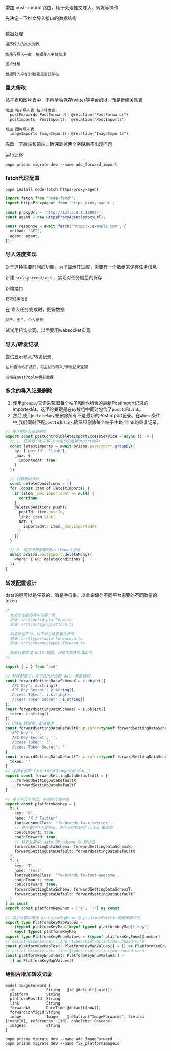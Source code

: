 
增加 post-control 路由，用于处理推文导入、转发等操作

先决定一下推文导入接口的数据结构
```

```

数据处理
```
遍历传入的推文列表

如果有导入平台，根据导入平台处理

图片处理

根据导入平台Id检查是否已存在

```


### 重大修改
帖子表和图片表中，不再单独保存twitter等平台的id，而是新建关联表
```
增加 帖子导入表 帖子转发表
  postForwards PostForward[] @relation("PostForwards")
  postImports  PostImport[]  @relation("PostImports")

增加 图片导入表
  imageImports ImageImport[] @relation("ImageImports")
```
先改一下后端和前端，确保删掉两个字段后不出现问题

运行迁移
```
pnpm prisma migrate dev --name add_forward_import
```


### fetch代理配置
```bash
pnpm install node-fetch https-proxy-agent
```

```ts
import fetch from 'node-fetch';
import HttpsProxyAgent from 'https-proxy-agent';

const proxyUrl = 'http://127.0.0.1:10809/';
const agent = new HttpsProxyAgent(proxyUrl);

const response = await fetch('https://example.com', {
  method: 'GET',
  agent: agent,
});
```

### 导入进度实现

对于这种需要时间的功能，为了显示其进度，需要有一个数组来保存任务信息

新建 `src\systems\task` ，实现对任务信息的保存

新增接口
```
获取任务信息
```

在 导入任务完成时，更新数据
```
帖子、图片、个人信息
```

试试用轮询实现，以后要用websocket实现


### 导入/转发记录
尝试显示导入/转发记录
```
在id查询帖子接口，将主帖的导入/转发记录返回

前端在postPool中保存数据
```

### 多余的导入记录删除
1. 使用`groupBy`查询来获取每个帖子和link组合的最新PostImport记录的importedAt。这里的关键是在`by`数组中同时包含了`postId`和`link`。
2. 然后,使用`deleteMany`来删除所有不是最新的PostImport记录。在`where`条件中,我们同时匹配`postId`和`link`,确保只删除每个帖子中每个link的重复记录。

```ts
// 多余的导入记录删除
export const postControlDeleteImportExcessService = async () => {
  // 1. 获取每个帖子和link组合的最新importedAt
  const latestImports = await prisma.postImport.groupBy({
    by: ['postId', 'link'],
    _max: {
      importedAt: true
    }
  })

  // 构建删除条件
  const deleteConditions = []
  for (const item of latestImports) {
    if (item._max.importedAt == null) {
      continue
    }
    deleteConditions.push({
      postId: item.postId,
      link: item.link,
      NOT: {
        importedAt: item._max.importedAt
      }
    })
  }

  // 2. 删除不是最新的PostImport记录
  await prisma.postImport.deleteMany({
    where: { OR: deleteConditions }
  })
}
```

### 转发配置设计
data的键可以是任意的，值是字符串。以此来储存不同平台需要的不同数量的token
```ts
/*
  此文件在前后端中内容一致
  前端：src\config\platform.ts
  后端：src\configs\platform.ts

  如果添加平台，以下地方需要再次修改
  前端：src\types\data\forward.d.ts
  后端：src\schemas\types\forward.ts
  
  如果只是修改 data 数据，只在本文件修改即可
*/

import { z } from 'zod'

// 转发配置中，各平台所对应的 data 数据结构
const forwardSettingDataSchemaX = z.object({
  'API Key': z.string(),
  'API Key Secret': z.string(),
  'Access Token': z.string(),
  'Access Token Secret': z.string()
})
const forwardSettingDataSchemaT = z.object({
  token: z.string()
})
// data 数据例，前端要用
const forwardSettingDataDefaultX: z.infer<typeof forwardSettingDataSchemaX> = {
  'API Key': '',
  'API Key Secret': '',
  'Access Token': '',
  'Access Token Secret': ''
}
const forwardSettingDataDefaultT: z.infer<typeof forwardSettingDataSchemaT> = {
  token: ''
}
// 全部平台的 forwardSettingDataDefault
export const forwardSettingDataDefaultAll = {
  ...forwardSettingDataDefaultX,
  ...forwardSettingDataDefaultT
}

// 关于导入与导出，平台所代表字段
export const platformKeyMap = {
  X: {
    key: 'X',
    name: 'X / Twitter',
    fontawesomeClass: 'fa-brands fa-x-twitter',
    // 是否支持导入或导出，这个会控制对应 radio 单选框
    couldImport: true,
    couldForward: true,
    // 转发配置中，data 的 schema 与 默认值
    forwardSettingDataSchema: forwardSettingDataSchemaX,
    forwardSettingDataDefault: forwardSettingDataDefaultX
  },
  T: {
    key: 'T',
    name: 'Test',
    fontawesomeClass: 'fa-brands fa-font-awesome',
    couldImport: true,
    couldForward: true,
    forwardSettingDataSchema: forwardSettingDataSchemaT,
    forwardSettingDataDefault: forwardSettingDataDefaultT
  }
} as const
export const platformKeyEnum = ['X', 'T'] as const

// 类型检查以确保 platformKeyEnum 与 platformKeyMap 的值是同步的
export type PlatformKeyMapValues =
  | (typeof platformKeyMap)[keyof typeof platformKeyMap]['key']
  | keyof typeof platformKeyMap
export type PlatformKeyEnumValues = (typeof platformKeyEnum)[number]
// eslint-disable-next-line @typescript-eslint/no-unused-vars
const platformKeyMapTest: PlatformKeyMapValues[] = [] as PlatformKeyEnumValues[]
// eslint-disable-next-line @typescript-eslint/no-unused-vars
const platformKeyEnumTest: PlatformKeyEnumValues[] =
  [] as PlatformKeyMapValues[]
```


### 给图片增加转发记录
```
model ImageForward {
  id              String   @id @default(uuid())
  platform        String
  platformPostId  String
  link            String
  forwardAt       DateTime @default(now())
  forwardConfigId String
  image           Image    @relation("ImageForwards", fields: [imageId], references: [id], onDelete: Cascade)
  imageId         String
}
```

```
pnpm prisma migrate dev --name add_ImageForward
pnpm prisma migrate dev --name fix_platformImageId
```

